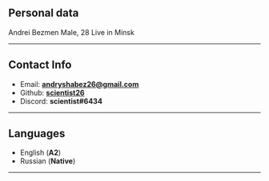 ## Personal data 

Andrei Bezmen
Male, 28
Live in Minsk
***
## Contact Info

 * Email: **andryshabez26@gmail.com**
 * Github: **[scientist26](https://github.com/scientist26)**
 * Discord: **scientist#6434**
***

## Languages
* English (**A2**)
* Russian (**Native**)
***